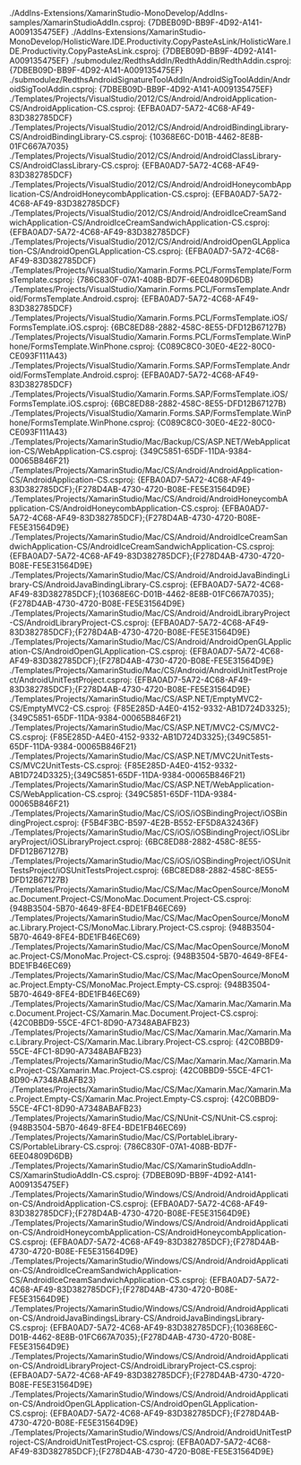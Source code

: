 ./AddIns-Extensions/XamarinStudio-MonoDevelop/AddIns-samples/XamarinStudioAddIn.csproj:
{7DBEB09D-BB9F-4D92-A141-A009135475EF}
./AddIns-Extensions/XamarinStudio-MonoDevelop/HolisticWare.IDE.Productivity.CopyPasteAsLink/HolisticWare.IDE.Productivity.CopyPasteAsLink.csproj:
{7DBEB09D-BB9F-4D92-A141-A009135475EF}
./submodulez/RedthsAddIn/RedthAddin/RedthAddin.csproj:
{7DBEB09D-BB9F-4D92-A141-A009135475EF}
./submodulez/RedthsAndroidSignatureToolAddIn/AndroidSigToolAddin/AndroidSigToolAddin.csproj:
{7DBEB09D-BB9F-4D92-A141-A009135475EF}
./Templates/Projects/VisualStudio/2012/CS/Android/AndroidApplication-CS/AndroidApplication-CS.csproj:
{EFBA0AD7-5A72-4C68-AF49-83D382785DCF}
./Templates/Projects/VisualStudio/2012/CS/Android/AndroidBindingLibrary-CS/AndroidBindingLibrary-CS.csproj:
{10368E6C-D01B-4462-8E8B-01FC667A7035}
./Templates/Projects/VisualStudio/2012/CS/Android/AndroidClassLibrary-CS/AndroidClassLibrary-CS.csproj:
{EFBA0AD7-5A72-4C68-AF49-83D382785DCF}
./Templates/Projects/VisualStudio/2012/CS/Android/AndroidHoneycombApplication-CS/AndroidHoneycombApplication-CS.csproj:
{EFBA0AD7-5A72-4C68-AF49-83D382785DCF}
./Templates/Projects/VisualStudio/2012/CS/Android/AndroidIceCreamSandwichApplication-CS/AndroidIceCreamSandwichApplication-CS.csproj:
{EFBA0AD7-5A72-4C68-AF49-83D382785DCF}
./Templates/Projects/VisualStudio/2012/CS/Android/AndroidOpenGLApplication-CS/AndroidOpenGLApplication-CS.csproj:
{EFBA0AD7-5A72-4C68-AF49-83D382785DCF}
./Templates/Projects/VisualStudio/Xamarin.Forms.PCL/FormsTemplate/FormsTemplate.csproj:
{786C830F-07A1-408B-BD7F-6EE04809D6DB}
./Templates/Projects/VisualStudio/Xamarin.Forms.PCL/FormsTemplate.Android/FormsTemplate.Android.csproj:
{EFBA0AD7-5A72-4C68-AF49-83D382785DCF}
./Templates/Projects/VisualStudio/Xamarin.Forms.PCL/FormsTemplate.iOS/FormsTemplate.iOS.csproj:
{6BC8ED88-2882-458C-8E55-DFD12B67127B}
./Templates/Projects/VisualStudio/Xamarin.Forms.PCL/FormsTemplate.WinPhone/FormsTemplate.WinPhone.csproj:
{C089C8C0-30E0-4E22-80C0-CE093F111A43}
./Templates/Projects/VisualStudio/Xamarin.Forms.SAP/FormsTemplate.Android/FormsTemplate.Android.csproj:
{EFBA0AD7-5A72-4C68-AF49-83D382785DCF}
./Templates/Projects/VisualStudio/Xamarin.Forms.SAP/FormsTemplate.iOS/FormsTemplate.iOS.csproj:
{6BC8ED88-2882-458C-8E55-DFD12B67127B}
./Templates/Projects/VisualStudio/Xamarin.Forms.SAP/FormsTemplate.WinPhone/FormsTemplate.WinPhone.csproj:
{C089C8C0-30E0-4E22-80C0-CE093F111A43}
./Templates/Projects/XamarinStudio/Mac/Backup/CS/ASP.NET/WebApplication-CS/WebApplication-CS.csproj:
{349C5851-65DF-11DA-9384-00065B846F21}
./Templates/Projects/XamarinStudio/Mac/CS/Android/AndroidApplication-CS/AndroidApplication-CS.csproj:
{EFBA0AD7-5A72-4C68-AF49-83D382785DCF};{F278D4AB-4730-4720-B08E-FE5E31564D9E}
./Templates/Projects/XamarinStudio/Mac/CS/Android/AndroidHoneycombApplication-CS/AndroidHoneycombApplication-CS.csproj:
{EFBA0AD7-5A72-4C68-AF49-83D382785DCF};{F278D4AB-4730-4720-B08E-FE5E31564D9E}
./Templates/Projects/XamarinStudio/Mac/CS/Android/AndroidIceCreamSandwichApplication-CS/AndroidIceCreamSandwichApplication-CS.csproj:
{EFBA0AD7-5A72-4C68-AF49-83D382785DCF};{F278D4AB-4730-4720-B08E-FE5E31564D9E}
./Templates/Projects/XamarinStudio/Mac/CS/Android/AndroidJavaBindingLibrary-CS/AndroidJavaBindingLibrary-CS.csproj:
{EFBA0AD7-5A72-4C68-AF49-83D382785DCF};{10368E6C-D01B-4462-8E8B-01FC667A7035};{F278D4AB-4730-4720-B08E-FE5E31564D9E}
./Templates/Projects/XamarinStudio/Mac/CS/Android/AndroidLibraryProject-CS/AndroidLibraryProject-CS.csproj:
{EFBA0AD7-5A72-4C68-AF49-83D382785DCF};{F278D4AB-4730-4720-B08E-FE5E31564D9E}
./Templates/Projects/XamarinStudio/Mac/CS/Android/AndroidOpenGLApplication-CS/AndroidOpenGLApplication-CS.csproj:
{EFBA0AD7-5A72-4C68-AF49-83D382785DCF};{F278D4AB-4730-4720-B08E-FE5E31564D9E}
./Templates/Projects/XamarinStudio/Mac/CS/Android/AndroidUnitTestProject/AndroidUnitTestProject.csproj:
{EFBA0AD7-5A72-4C68-AF49-83D382785DCF};{F278D4AB-4730-4720-B08E-FE5E31564D9E}
./Templates/Projects/XamarinStudio/Mac/CS/ASP.NET/EmptyMVC2-CS/EmptyMVC2-CS.csproj:
{F85E285D-A4E0-4152-9332-AB1D724D3325};{349C5851-65DF-11DA-9384-00065B846F21}
./Templates/Projects/XamarinStudio/Mac/CS/ASP.NET/MVC2-CS/MVC2-CS.csproj:
{F85E285D-A4E0-4152-9332-AB1D724D3325};{349C5851-65DF-11DA-9384-00065B846F21}
./Templates/Projects/XamarinStudio/Mac/CS/ASP.NET/MVC2UnitTests-CS/MVC2UnitTests-CS.csproj:
{F85E285D-A4E0-4152-9332-AB1D724D3325};{349C5851-65DF-11DA-9384-00065B846F21}
./Templates/Projects/XamarinStudio/Mac/CS/ASP.NET/WebApplication-CS/WebApplication-CS.csproj:
{349C5851-65DF-11DA-9384-00065B846F21}
./Templates/Projects/XamarinStudio/Mac/CS/iOS/iOSBindingProject/iOSBindingProject.csproj:
{F5B4F3BC-B597-4E2B-B552-EF5D8A32436F}
./Templates/Projects/XamarinStudio/Mac/CS/iOS/iOSBindingProject/iOSLibraryProject/iOSLibraryProject.csproj:
{6BC8ED88-2882-458C-8E55-DFD12B67127B}
./Templates/Projects/XamarinStudio/Mac/CS/iOS/iOSBindingProject/iOSUnitTestsProject/iOSUnitTestsProject.csproj:
{6BC8ED88-2882-458C-8E55-DFD12B67127B}
./Templates/Projects/XamarinStudio/Mac/CS/Mac/MacOpenSource/MonoMac.Document.Project-CS/MonoMac.Document.Project-CS.csproj:
{948B3504-5B70-4649-8FE4-BDE1FB46EC69}
./Templates/Projects/XamarinStudio/Mac/CS/Mac/MacOpenSource/MonoMac.Library.Project-CS/MonoMac.Library.Project-CS.csproj:
{948B3504-5B70-4649-8FE4-BDE1FB46EC69}
./Templates/Projects/XamarinStudio/Mac/CS/Mac/MacOpenSource/MonoMac.Project-CS/MonoMac.Project-CS.csproj:
{948B3504-5B70-4649-8FE4-BDE1FB46EC69}
./Templates/Projects/XamarinStudio/Mac/CS/Mac/MacOpenSource/MonoMac.Project.Empty-CS/MonoMac.Project.Empty-CS.csproj:
{948B3504-5B70-4649-8FE4-BDE1FB46EC69}
./Templates/Projects/XamarinStudio/Mac/CS/Mac/Xamarin.Mac/Xamarin.Mac.Document.Project-CS/Xamarin.Mac.Document.Project-CS.csproj:
{42C0BBD9-55CE-4FC1-8D90-A7348ABAFB23}
./Templates/Projects/XamarinStudio/Mac/CS/Mac/Xamarin.Mac/Xamarin.Mac.Library.Project-CS/Xamarin.Mac.Library.Project-CS.csproj:
{42C0BBD9-55CE-4FC1-8D90-A7348ABAFB23}
./Templates/Projects/XamarinStudio/Mac/CS/Mac/Xamarin.Mac/Xamarin.Mac.Project-CS/Xamarin.Mac.Project-CS.csproj:
{42C0BBD9-55CE-4FC1-8D90-A7348ABAFB23}
./Templates/Projects/XamarinStudio/Mac/CS/Mac/Xamarin.Mac/Xamarin.Mac.Project.Empty-CS/Xamarin.Mac.Project.Empty-CS.csproj:
{42C0BBD9-55CE-4FC1-8D90-A7348ABAFB23}
./Templates/Projects/XamarinStudio/Mac/CS/NUnit-CS/NUnit-CS.csproj:
{948B3504-5B70-4649-8FE4-BDE1FB46EC69}
./Templates/Projects/XamarinStudio/Mac/CS/PortableLibrary-CS/PortableLibrary-CS.csproj:
{786C830F-07A1-408B-BD7F-6EE04809D6DB}
./Templates/Projects/XamarinStudio/Mac/CS/XamarinStudioAddIn-CS/XamarinStudioAddIn-CS.csproj:
{7DBEB09D-BB9F-4D92-A141-A009135475EF}
./Templates/Projects/XamarinStudio/Windows/CS/Android/AndroidApplication-CS/AndroidApplication-CS.csproj:
{EFBA0AD7-5A72-4C68-AF49-83D382785DCF};{F278D4AB-4730-4720-B08E-FE5E31564D9E}
./Templates/Projects/XamarinStudio/Windows/CS/Android/AndroidApplication-CS/AndroidHoneycombApplication-CS/AndroidHoneycombApplication-CS.csproj:
{EFBA0AD7-5A72-4C68-AF49-83D382785DCF};{F278D4AB-4730-4720-B08E-FE5E31564D9E}
./Templates/Projects/XamarinStudio/Windows/CS/Android/AndroidApplication-CS/AndroidIceCreamSandwichApplication-CS/AndroidIceCreamSandwichApplication-CS.csproj:
{EFBA0AD7-5A72-4C68-AF49-83D382785DCF};{F278D4AB-4730-4720-B08E-FE5E31564D9E}
./Templates/Projects/XamarinStudio/Windows/CS/Android/AndroidApplication-CS/AndroidJavaBindingsLibrary-CS/AndroidJavaBindingsLibrary-CS.csproj:
{EFBA0AD7-5A72-4C68-AF49-83D382785DCF};{10368E6C-D01B-4462-8E8B-01FC667A7035};{F278D4AB-4730-4720-B08E-FE5E31564D9E}
./Templates/Projects/XamarinStudio/Windows/CS/Android/AndroidApplication-CS/AndroidLibraryProject-CS/AndroidLibraryProject-CS.csproj:
{EFBA0AD7-5A72-4C68-AF49-83D382785DCF};{F278D4AB-4730-4720-B08E-FE5E31564D9E}
./Templates/Projects/XamarinStudio/Windows/CS/Android/AndroidApplication-CS/AndroidOpenGLApplication-CS/AndroidOpenGLApplication-CS.csproj:
{EFBA0AD7-5A72-4C68-AF49-83D382785DCF};{F278D4AB-4730-4720-B08E-FE5E31564D9E}
./Templates/Projects/XamarinStudio/Windows/CS/Android/AndroidUnitTestProject-CS/AndroidUnitTestProject-CS.csproj:
{EFBA0AD7-5A72-4C68-AF49-83D382785DCF};{F278D4AB-4730-4720-B08E-FE5E31564D9E}
